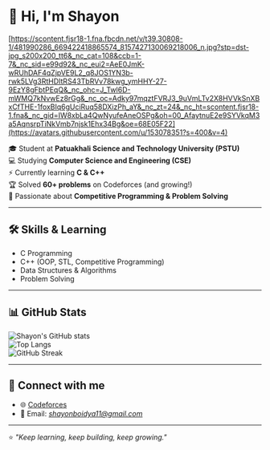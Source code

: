 # 👋 Hi, I'm Shayon  
[https://scontent.fjsr18-1.fna.fbcdn.net/v/t39.30808-1/481990286_669422418865574_8157427130069218006_n.jpg?stp=dst-jpg_s200x200_tt6&_nc_cat=108&ccb=1-7&_nc_sid=e99d92&_nc_eui2=AeE0JmK-wRUhDAF4qZjpVE9L2_q8JOS1YN3b-rwk5LVg3RtHDItRS43TbRVv78kwg_ymHHY-27-9EzY8gFbtPEqQ&_nc_ohc=J_Twl6D-mWMQ7kNvwEz8rGg&_nc_oc=Adky97mqztFVRJ3_9uVmLTv2X8HVVkSnXBxCfTHE-1foxBIq6gUciRuq58DXizPh_aY&_nc_zt=24&_nc_ht=scontent.fjsr18-1.fna&_nc_gid=IW8xbLa4QwNyufeAneOSPg&oh=00_AfaytnuE2e9SYVkqM3a5AqnsrpTiNkVmb7njsk1Ehx34Bg&oe=68E05F22](https://avatars.githubusercontent.com/u/153078351?s=400&v=4)

🎓 Student at **Patuakhali Science and Technology University (PSTU)**  
💻 Studying **Computer Science and Engineering (CSE)**  
⚡ Currently learning **C & C++**  
🏆 Solved **60+ problems** on Codeforces (and growing!)  
🚀 Passionate about **Competitive Programming & Problem Solving**  

---

## 🛠️ Skills & Learning
- C Programming  
- C++ (OOP, STL, Competitive Programming)  
- Data Structures & Algorithms  
- Problem Solving  

---

## 📊 GitHub Stats
![Shayon's GitHub stats](https://github-readme-stats.vercel.app/api?username=Shayonboidya&show_icons=true&theme=tokyonight)  
![Top Langs](https://github-readme-stats.vercel.app/api/top-langs/?username=Shayonboidya&layout=compact&theme=tokyonight)  
![GitHub Streak](https://github-readme-streak-stats.herokuapp.com/?user=Shayonboidya&theme=tokyonight)

---

## 🔗 Connect with me
- 🌐 [Codeforces](https://codeforces.com/profile/shayon18)  
- 📧 Email: *shayonboidya11@gmail.com*  

---

⭐️ *"Keep learning, keep building, keep growing."*  
